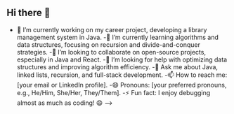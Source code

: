 ## Hi there 👋

- 🔭 I’m currently working on my career project, developing a library management system in Java.
-🌱 I’m currently learning algorithms and data structures, focusing on recursion and divide-and-conquer strategies.
-👯 I’m looking to collaborate on open-source projects, especially in Java and React.
-🤔 I’m looking for help with optimizing data structures and improving algorithm efficiency.
-💬 Ask me about Java, linked lists, recursion, and full-stack development.
-📫 How to reach me: [your email or LinkedIn profile].
-😄 Pronouns: [your preferred pronouns, e.g., He/Him, She/Her, They/Them].
-⚡ Fun fact: I enjoy debugging almost as much as coding! 😄
-->
<!--
**charbo05/charbo05** is a ✨ _special_ ✨ repository because its `README.md` (this file) appears on your GitHub profile.

Here are some ideas to get you started:

- 🔭 I’m currently working on my career project, developing a library management system in Java.
-🌱 I’m currently learning algorithms and data structures, focusing on recursion and divide-and-conquer strategies.
-👯 I’m looking to collaborate on open-source projects, especially in Java and React.
-🤔 I’m looking for help with optimizing data structures and improving algorithm efficiency.
-💬 Ask me about Java, linked lists, recursion, and full-stack development.
-📫 How to reach me: [your email or LinkedIn profile].
-😄 Pronouns: [your preferred pronouns, e.g., He/Him, She/Her, They/Them].
-⚡ Fun fact: I enjoy debugging almost as much as coding! 😄
-->
